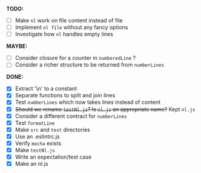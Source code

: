 **TODO:**

- [ ] Make `nl` work on file content instead of file
- [ ] Implement `nl file` without any fancy options
- [ ] Investigate how `nl` handles empty lines

**MAYBE:**

- [ ] Consider closure for a counter in `numberedLine` ?
- [ ] Consider a richer structure to be returned from `numberLines`

**DONE:**

- [x] Extract '\n' to a constant
- [x] Separate functions to split and join lines
- [x] Test `numberLines` which now takes lines instead of content
- [x] ~~Should we rename `testNl.js`? Is `nl.js` an appropriate name?~~ Kept `nl.js`
- [x] Consider a different contract for `numberLines`
- [x] Test `formatLine`
- [x] Make `src` and `test` directories
- [x] Use an .eslintrc.js
- [x] Verify `mocha` exists
- [x] Make `testNl.js`
- [x] Write an expectation/test case
- [x] Make an nl.js
